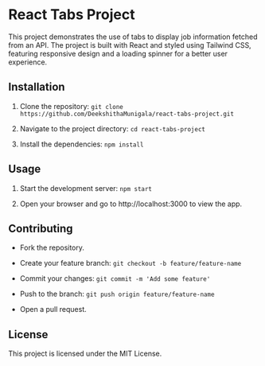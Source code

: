 # React Tabs Project
This project demonstrates the use of tabs to display job information fetched from an API. The project is built with React and styled using Tailwind CSS, featuring responsive design and a loading spinner for a better user experience.

## Installation
1. Clone the repository:
```git clone https://github.com/DeekshithaMunigala/react-tabs-project.git```

2. Navigate to the project directory:
```cd react-tabs-project```

3. Install the dependencies:
```npm install```

## Usage
1. Start the development server:
```npm start```

2. Open your browser and go to http://localhost:3000 to view the app.


## Contributing
- Fork the repository.
- Create your feature branch:
```git checkout -b feature/feature-name```

- Commit your changes:
```git commit -m 'Add some feature'```

- Push to the branch:
```git push origin feature/feature-name```

- Open a pull request.

## License
This project is licensed under the MIT License.

